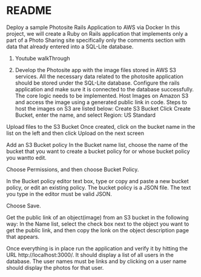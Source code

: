 # README

Deploy a sample Photosite Rails Application to AWS via Docker
In this project, we will create a Ruby on Rails application that implements only a part of a Photo Sharing site specifically only the comments section with data that already entered into a SQL-Lite database.


1. Youtube walkThrough


2. Develop the Photosite app with the image files stored in AWS S3 services.
All the necessary data related to the photosite application should be stored under the SQL-Lite database. Configure the rails application and make sure it is connected to the database successfully. The core logic needs to be implemented.
Host Images on Amazon S3 and access the image using a generated public link in code.
Steps to host the images on S3 are listed below:
Create S3 Bucket
Click Create Bucket, enter the name, and select Region: US Standard


Upload files to the S3 Bucket
Once created, click on the bucket name in the list on the left and then click Upload on the next screen


Add an S3 Bucket policy
In the Bucket name list, choose the name of the bucket that you want to create a bucket policy for or whose bucket policy you wantto edit.

Choose Permissions, and then choose Bucket Policy.

In the Bucket policy editor text box, type or copy and paste a new bucket policy, or edit an existing policy. The bucket policy is a JSON file. The text you type in the editor must be valid JSON.

Choose Save.





Get the public link of an object(image) from an S3 bucket in the following way:
In the Name list, select the check box next to the object you want to get the public link, and then copy the lonk on the object description page that appears.


Once everything is in place run the application and verify it by hitting the URL http://localhost:3000/. It should display a list of all users in the database. The user names must be links and by clicking on a user name should display the photos for that user.

